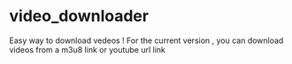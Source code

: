 # video_downloader
Easy way to download vedeos ! 
For the current version , you can download videos from a m3u8 link or youtube url link
